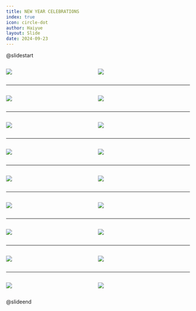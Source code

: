 ```yaml
---
title: NEW YEAR CELEBRATIONS
index: true
icon: circle-dot
author: Haiyue
layout: Slide
date: 2024-09-23
---
```

 
@slidestart

<div style="display:flex">
<div style="flex:1">

![](https://raw.githubusercontent.com/yclord/reading/refs/heads/master/english/Level-L/NEW%20YEAR%20CELEBRATIONS/001.webp)
</div>
<div style="flex:1">

![](https://raw.githubusercontent.com/yclord/reading/refs/heads/master/english/Level-L/NEW%20YEAR%20CELEBRATIONS/002.webp)
</div>
</div>

---

<div style="display:flex">
<div style="flex:1">

![](https://raw.githubusercontent.com/yclord/reading/refs/heads/master/english/Level-L/NEW%20YEAR%20CELEBRATIONS/003.webp)
</div>
<div style="flex:1">

![](https://raw.githubusercontent.com/yclord/reading/refs/heads/master/english/Level-L/NEW%20YEAR%20CELEBRATIONS/004.webp)
</div>
</div>

---

<div style="display:flex">
<div style="flex:1">

![](https://raw.githubusercontent.com/yclord/reading/refs/heads/master/english/Level-L/NEW%20YEAR%20CELEBRATIONS/005.webp)
</div>
<div style="flex:1">

![](https://raw.githubusercontent.com/yclord/reading/refs/heads/master/english/Level-L/NEW%20YEAR%20CELEBRATIONS/006.webp)
</div>
</div>

---

<div style="display:flex">
<div style="flex:1">

![](https://raw.githubusercontent.com/yclord/reading/refs/heads/master/english/Level-L/NEW%20YEAR%20CELEBRATIONS/007.webp)
</div>
<div style="flex:1">

![](https://raw.githubusercontent.com/yclord/reading/refs/heads/master/english/Level-L/NEW%20YEAR%20CELEBRATIONS/008.webp)
</div>
</div>

---

<div style="display:flex">
<div style="flex:1">

![](https://raw.githubusercontent.com/yclord/reading/refs/heads/master/english/Level-L/NEW%20YEAR%20CELEBRATIONS/009.webp)
</div>
<div style="flex:1">

![](https://raw.githubusercontent.com/yclord/reading/refs/heads/master/english/Level-L/NEW%20YEAR%20CELEBRATIONS/010.webp)
</div>
</div>

---

<div style="display:flex">
<div style="flex:1">

![](https://raw.githubusercontent.com/yclord/reading/refs/heads/master/english/Level-L/NEW%20YEAR%20CELEBRATIONS/011.webp)
</div>
<div style="flex:1">

![](https://raw.githubusercontent.com/yclord/reading/refs/heads/master/english/Level-L/NEW%20YEAR%20CELEBRATIONS/012.webp)
</div>
</div>

---

<div style="display:flex">
<div style="flex:1">

![](https://raw.githubusercontent.com/yclord/reading/refs/heads/master/english/Level-L/NEW%20YEAR%20CELEBRATIONS/013.webp)
</div>
<div style="flex:1">

![](https://raw.githubusercontent.com/yclord/reading/refs/heads/master/english/Level-L/NEW%20YEAR%20CELEBRATIONS/014.webp)
</div>
</div>

---

<div style="display:flex">
<div style="flex:1">

![](https://raw.githubusercontent.com/yclord/reading/refs/heads/master/english/Level-L/NEW%20YEAR%20CELEBRATIONS/015.webp)
</div>
<div style="flex:1">

![](https://raw.githubusercontent.com/yclord/reading/refs/heads/master/english/Level-L/NEW%20YEAR%20CELEBRATIONS/016.webp)
</div>
</div>

---

<div style="display:flex">
<div style="flex:1">

![](https://raw.githubusercontent.com/yclord/reading/refs/heads/master/english/Level-L/NEW%20YEAR%20CELEBRATIONS/017.webp)
</div>
<div style="flex:1">

![](https://raw.githubusercontent.com/yclord/reading/refs/heads/master/english/Level-L/NEW%20YEAR%20CELEBRATIONS/018.webp)
</div>
</div>

@slideend